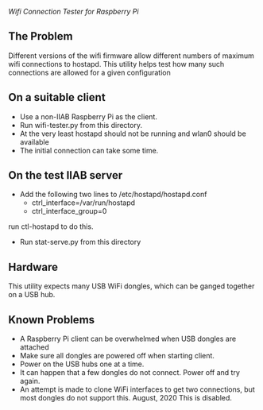 *Wifi Connection Tester for Raspberry Pi*

## The Problem

Different versions of the wifi firmware allow different numbers of maximum wifi connections to hostapd.
This utility helps test how many such connections are allowed for a given configuration

## On a suitable client

* Use a non-IIAB Raspberry Pi as the client.
* Run wifi-tester.py from this directory.
* At the very least hostapd should not be running and wlan0 should be available
* The initial connection can take some time.

## On the test IIAB server

* Add the following two lines to /etc/hostapd/hostapd.conf
  * ctrl_interface=/var/run/hostapd
  * ctrl_interface_group=0

run ctl-hostapd to do this.

* Run stat-serve.py from this directory

## Hardware

This utility expects many USB WiFi dongles, which can be ganged together on a USB hub.

## Known Problems

* A Raspberry Pi client can be overwhelmed when USB dongles are attached
* Make sure all dongles are powered off when starting client.
* Power on the USB hubs one at a time.
* It can happen that a few dongles do not connect. Power off and try again.
* An attempt is made to clone WiFi interfaces to get two connections, but most dongles
do not support this. August, 2020 This is disabled.
